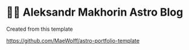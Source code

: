 # 👨‍🚀 Aleksandr Makhorin Astro Blog

Created from this template

<https://github.com/MaeWolff/astro-portfolio-template>
